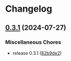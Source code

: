 # Changelog

## [0.3.1](https://github.com/team-reflect/kiss-crypto/compare/v0.3.0-beta.0...v0.3.1) (2024-07-27)


### Miscellaneous Chores

* release 0.3.1 ([82b9de2](https://github.com/team-reflect/kiss-crypto/commit/82b9de2dc56b50106f3debc5e69d967c0bef08c7))
